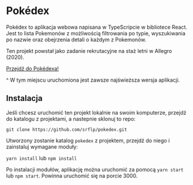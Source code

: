 # Pokédex

Pokédex to aplikacja webowa napisana w TypeScripcie w bibliotece React. Jest to lista Pokemonów z możliwością filtrowania po typie, wyszukiwania po nazwie oraz obejrzenia detali o każdym z Pokemonów.

Ten projekt powstał jako zadanie rekrutacyjne na staż letni w Allegro (2020).

[Przejdź do Pokédexa!](https://alledex.netlify.app/) 

^ W tym miejscu uruchomiona jest zawsze najświeższa wersja aplikacji.

## Instalacja
Jeśli chcesz uruchomić ten projekt lokalnie na swoim komputerze, przejdź do katalogu z projektami, a nastepnie sklonuj to repo:

`git clone https://github.com/srflp/pokedex.git`

Utworzony zostanie katalog `pokedex` z projektem, przejdź do niego i zainstaluj wymagane moduły:

`yarn install` lub `npm install`

Po instalacji modułów, aplikację można uruchomić za pomocą `yarn start` lub `npm start`.
Powinna uruchomić się na porcie 3000.